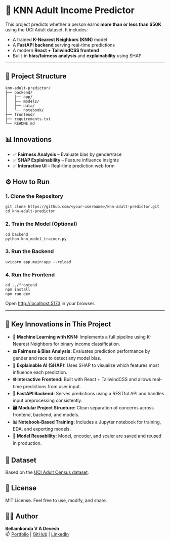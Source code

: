 <!DOCTYPE html>
<html lang="en">

<body>

<h1>🧠 KNN Adult Income Predictor</h1>

<p>This project predicts whether a person earns <strong>more than or less than $50K</strong> using the UCI Adult dataset. It includes:</p>

<ul>
  <li>A trained <strong>K-Nearest Neighbors (KNN)</strong> model</li>
  <li>A <strong>FastAPI backend</strong> serving real-time predictions</li>
  <li>A modern <strong>React + TailwindCSS frontend</strong></li>
  <li>Built-in <strong>bias/fairness analysis</strong> and <strong>explainability</strong> using SHAP</li>
</ul>

<hr>

<h2>🚀 Project Structure</h2>
<pre><code>knn-adult-predictor/
├── backend/
│   ├── app/
│   ├── models/
│   ├── data/
│   └── notebook/
├── frontend/
├── requirements.txt
└── README.md
</code></pre>

<h2>📊 Innovations</h2>
<ul>
  <li>✅ <strong>Fairness Analysis</strong> – Evaluate bias by gender/race</li>
  <li>✅ <strong>SHAP Explainability</strong> – Feature influence insights</li>
  <li>✅ <strong>Interactive UI</strong> – Real-time prediction web form</li>
</ul>

<h2>⚙️ How to Run</h2>

<h3>1. Clone the Repository</h3>
<pre><code>git clone https://github.com/&lt;your-username&gt;/knn-adult-predictor.git
cd knn-adult-predictor
</code></pre>

<h3>2. Train the Model (Optional)</h3>
<pre><code>cd backend
python knn_model_trainer.py
</code></pre>

<h3>3. Run the Backend</h3>
<pre><code>uvicorn app.main:app --reload
</code></pre>

<h3>4. Run the Frontend</h3>
<pre><code>cd ../frontend
npm install
npm run dev
</code></pre>
<p>Open <a href="http://localhost:5173" target="_blank">http://localhost:5173</a> in your browser.</p>

<hr>
<h2>🚀 Key Innovations in This Project</h2>
<ul style="line-height: 1.6;">
  <li><strong>🧠 Machine Learning with KNN:</strong> Implements a full pipeline using K-Nearest Neighbors for binary income classification.</li>
  <li><strong>⚖️ Fairness & Bias Analysis:</strong> Evaluates prediction performance by gender and race to detect any model bias.</li>
  <li><strong>🧠 Explainable AI (SHAP):</strong> Uses SHAP to visualize which features most influence each prediction.</li>
  <li><strong>🌐 Interactive Frontend:</strong> Built with React + TailwindCSS and allows real-time predictions from user input.</li>
  <li><strong>🚀 FastAPI Backend:</strong> Serves predictions using a RESTful API and handles input preprocessing consistently.</li>
  <li><strong>🗃️ Modular Project Structure:</strong> Clean separation of concerns across frontend, backend, and models.</li>
  <li><strong>📊 Notebook-Based Training:</strong> Includes a Jupyter notebook for training, EDA, and exporting models.</li>
  <li><strong>🧩 Model Reusability:</strong> Model, encoder, and scaler are saved and reused in production.</li>
</ul>

<h2>📁 Dataset</h2>
<p>Based on the <a href="https://archive.ics.uci.edu/ml/datasets/adult" target="_blank">UCI Adult Census dataset</a>.</p>

<h2>📜 License</h2>
<p>MIT License. Feel free to use, modify, and share.</p>

<h2>🙋‍♂️ Author</h2>
<p>
<strong>Bellamkonda V A Devesh</strong><br>
📫 <a href="https://portfolio-bice-three-40.vercel.app/" target="_blank">Portfolio</a> |
<a href="https://github.com/klu2200032499" target="_blank">GitHub</a> |
<a href="https://www.linkedin.com/in/bellamkonda-v-81511a289/" target="_blank">LinkedIn</a>
</p>

</body>
</html>
